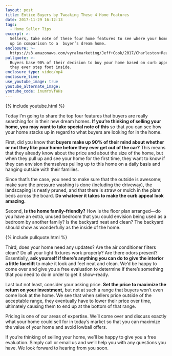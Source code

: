 ```yaml
---
layout: post
title: Entice Buyers by Tweaking These 4 Home Features
date: 2017-11-29 16:12:13
tags:
  - Home Seller Tips
excerpt: >-
  Sellers, take note of these four home features to see where your home stacks
  up in comparison to a  buyer’s dream home.
enclosure: >-
  https://s3.amazonaws.com/vyralmarketing/Jeff+Cook/2017/Charleston+Real+Estate+Agent-+Features+that+Appeal+to+Buyers.mp4
pullquote: >-
  Buyers base 90% of their decision to buy your home based on curb appeal before
  they ever step foot inside.
enclosure_type: video/mp4
enclosure_time:
use_youtube_image: true
youtube_alternate_image:
youtube_code: inumYxVfWHs
---
```



{% include youtube.html %}

Today I’m going to share the top four features that buyers are really searching for in their new dream homes. **If you’re thinking of selling your home, you may want to take special note of this** so that you can see how your home stacks up in regard to what buyers are looking for in the home.

First, did you know that **buyers make up 90% of their mind about whether or not they like your home before they ever get out of the car?** This means that they already know about the price and about the size of the home, but when they pull up and see your home for the first time, they want to know if they can envision themselves pulling up to this home on a daily basis and hanging outside with their families.&nbsp;

Since that’s the case, you need to make sure that the outside is awesome; make sure the pressure washing is done (including the driveway), the landscaping is neatly pruned, and that there is straw or mulch in the plant beds across the board. **Do whatever it takes to make the curb appeal look amazing.**

Second, **is the home family-friendly?** How is the floor plan arranged—do you have an extra, unused bedroom that you could envision being used as a bedroom by another family? Is the backyard neat and clean? The backyard should show as wonderfully as the inside of the home.

{% include pullquote.html %}

Third, does your home need any updates? Are the air conditioner filters clean? Do all your light fixtures work properly? Are there odors present? Essentially, **ask yourself if there’s anything you can do to give the interior a little facelift** to make it look and feel neat and clean. We’d be happy to come over and give you a free evaluation to determine if there’s something that you need to do in order to get it show-ready.

Last but not least, consider your asking price. **Set the price to maximize the return on your investment,** but not at such a range that buyers won’t even come look at the home. We see that when sellers price outside of the acceptable range, they eventually have to lower their price over time, ultimately causing them to end up at the bottom of that range.&nbsp;

Pricing is one of our areas of expertise. We’ll come over and discuss exactly what your home could sell for in today’s market so that you can maximize the value of your home and avoid lowball offers.

If you’re thinking of selling your home, we’ll be happy to give you a free evaluation. Simply call or email us and we’ll help you with any questions you have. We look forward to hearing from you soon.